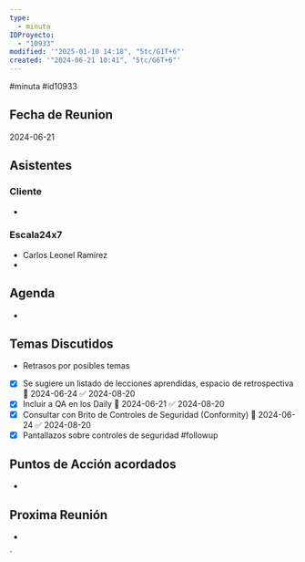 ```yaml
---
type:
  - minuta
IDProyecto:
  - "10933"
modified: '"2025-01-10 14:18", "5tc/G1T+6"'
created: '"2024-06-21 10:41", "5tc/G6T+6"'
---
```

#minuta 
#id10933 


## Fecha de Reunion
2024-06-21

## Asistentes

### Cliente
* 
### Escala24x7
- Carlos Leonel Ramírez
-  

## Agenda
* 
## Temas Discutidos
*  Retrasos por posibles temas
* [x] Se sugiere un listado de lecciones aprendidas, espacio de retrospectiva 📅 2024-06-24 ✅ 2024-08-20
* [x] Incluir a QA en los Daily 📅 2024-06-21 ✅ 2024-08-20
* [x] Consultar con Brito de Controles de Seguridad (Conformity) 📅 2024-06-24 ✅ 2024-08-20
* [x] Pantallazos sobre controles de seguridad #followup

## Puntos de Acción acordados
*  

## Proxima Reunión
*   

`